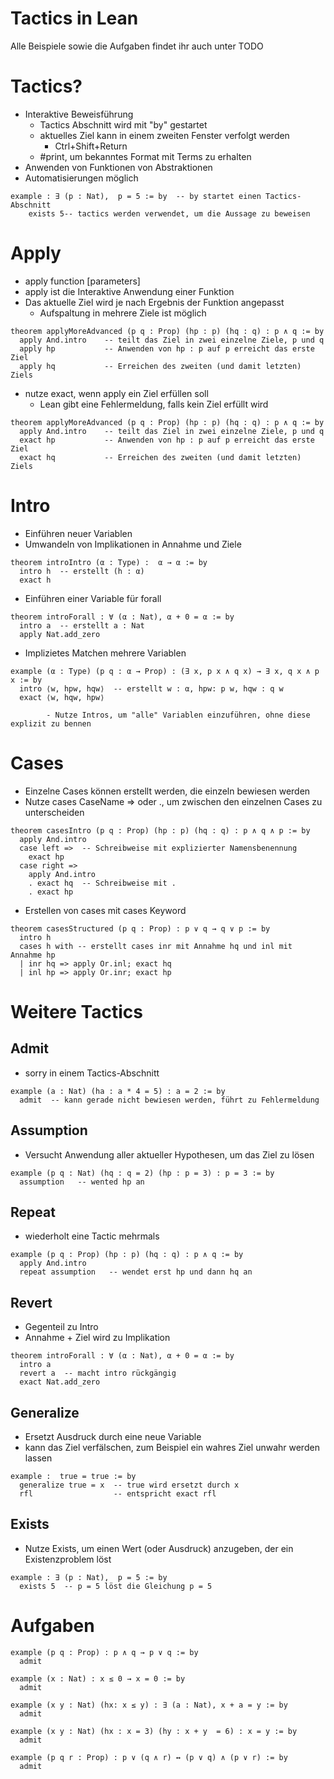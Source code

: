 # Tactics in Lean

Alle Beispiele sowie die Aufgaben findet ihr auch unter TODO

# Tactics?
- Interaktive Beweisführung
  - Tactics Abschnitt wird mit "by" gestartet
  - aktuelles Ziel kann in einem zweiten Fenster verfolgt werden
    - Ctrl+Shift+Return
  - #print, um bekanntes Format mit Terms zu erhalten
- Anwenden von Funktionen von Abstraktionen
- Automatisierungen möglich
```lean
example : ∃ (p : Nat),  p = 5 := by  -- by startet einen Tactics-Abschnitt
	exists 5-- tactics werden verwendet, um die Aussage zu beweisen
```
# Apply
- apply function [parameters]
- apply ist die Interaktive Anwendung einer Funktion
- Das aktuelle Ziel wird je nach Ergebnis der Funktion angepasst
  - Aufspaltung in mehrere Ziele ist möglich
```lean
theorem applyMoreAdvanced (p q : Prop) (hp : p) (hq : q) : p ∧ q := by
  apply And.intro    -- teilt das Ziel in zwei einzelne Ziele, p und q
  apply hp           -- Anwenden von hp : p auf p erreicht das erste Ziel
  apply hq           -- Erreichen des zweiten (und damit letzten) Ziels
```
- nutze exact, wenn apply ein Ziel erfüllen soll
  - Lean gibt eine Fehlermeldung, falls kein Ziel erfüllt wird
```lean
theorem applyMoreAdvanced (p q : Prop) (hp : p) (hq : q) : p ∧ q := by
  apply And.intro    -- teilt das Ziel in zwei einzelne Ziele, p und q
  exact hp           -- Anwenden von hp : p auf p erreicht das erste Ziel
  exact hq           -- Erreichen des zweiten (und damit letzten) Ziels
```
# Intro
- Einführen neuer Variablen
- Umwandeln von Implikationen in Annahme und Ziele
```lean
theorem introIntro (α : Type) :  α → α := by
  intro h  -- erstellt (h : α)
  exact h
```
- Einführen einer Variable für forall
```lean
theorem introForall : ∀ (α : Nat), α + 0 = α := by
  intro a  -- erstellt a : Nat
  apply Nat.add_zero
```
- Implizietes Matchen mehrere Variablen
```lean
example (α : Type) (p q : α → Prop) : (∃ x, p x ∧ q x) → ∃ x, q x ∧ p x := by
  intro ⟨w, hpw, hqw⟩  -- erstellt w : α, hpw: p w, hqw : q w
  exact ⟨w, hqw, hpw⟩
```
			- Nutze Intros, um "alle" Variablen einzuführen, ohne diese explizit zu bennen
# Cases
- Einzelne Cases können erstellt werden, die einzeln bewiesen werden
- Nutze cases CaseName => oder ., um zwischen den einzelnen Cases zu unterscheiden
```lean
theorem casesIntro (p q : Prop) (hp : p) (hq : q) : p ∧ q ∧ p := by
  apply And.intro
  case left =>  -- Schreibweise mit explizierter Namensbenennung
    exact hp
  case right =>
    apply And.intro
    . exact hq  -- Schreibweise mit .
    . exact hp
```
- Erstellen von cases mit cases Keyword
```lean 
theorem casesStructured (p q : Prop) : p ∨ q → q ∨ p := by
  intro h 
  cases h with -- erstellt cases inr mit Annahme hq und inl mit Annahme hp
  | inr hq => apply Or.inl; exact hq
  | inl hp => apply Or.inr; exact hp
```
# Weitere Tactics
## Admit
- sorry in einem Tactics-Abschnitt
```lean
example (a : Nat) (ha : a * 4 = 5) : a = 2 := by
  admit  -- kann gerade nicht bewiesen werden, führt zu Fehlermeldung
```

## Assumption
- Versucht Anwendung aller aktueller Hypothesen, um das Ziel zu lösen 
```lean
example (p q : Nat) (hq : q = 2) (hp : p = 3) : p = 3 := by
  assumption   -- wented hp an
```

## Repeat
- wiederholt eine Tactic mehrmals
```lean
example (p q : Prop) (hp : p) (hq : q) : p ∧ q := by
  apply And.intro 
  repeat assumption   -- wendet erst hp und dann hq an
```


## Revert
- Gegenteil zu Intro
- Annahme + Ziel wird zu Implikation
```lean
theorem introForall : ∀ (α : Nat), α + 0 = α := by
  intro a
  revert a  -- macht intro rückgängig
  exact Nat.add_zero 
```

## Generalize
- Ersetzt Ausdruck durch eine neue Variable
- kann das Ziel verfälschen, zum Beispiel ein wahres Ziel unwahr werden lassen
```lean
example :  true = true := by
  generalize true = x  -- true wird ersetzt durch x
  rfl                  -- entspricht exact rfl
```

## Exists
- Nutze Exists, um einen Wert (oder Ausdruck) anzugeben, der ein Existenzproblem löst
```lean
example : ∃ (p : Nat),  p = 5 := by
  exists 5  -- p = 5 löst die Gleichung p = 5
```

# Aufgaben
```lean
example (p q : Prop) : p ∧ q → p ∨ q := by
  admit
```

```lean
example (x : Nat) : x ≤ 0 → x = 0 := by
  admit
```

```lean
example (x y : Nat) (hx: x ≤ y) : ∃ (a : Nat), x + a = y := by
  admit
```

```lean
example (x y : Nat) (hx : x = 3) (hy : x + y  = 6) : x = y := by
  admit
```

```lean
example (p q r : Prop) : p ∨ (q ∧ r) ↔ (p ∨ q) ∧ (p ∨ r) := by
  admit
```

